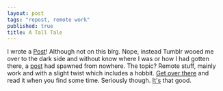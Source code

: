 ```yaml
---
layout: post
tags: "repost, remote work"
published: true
title: A Tall Tale
---
```



I wrote a [Post][1]! Although not on this blrg. 
Nope, instead Tumblr wooed me over to the dark side and without know where I was or how I had gotten there, 
a [post][1] had spawned from nowhere. 
The topic? Remote stuff, mainly work and with a slight twist which includes a hobbit. 
[Get over there][1] and read it when you find some time. Seriously though. [It's][1] that good.

[1]: #
